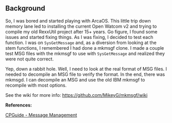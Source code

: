 ## Background
  
So, I was bored and started playing with ArcaOS. This little trip down memory lane led to installing the current Open Watcom v2 and trying to compile my old RexxUtil project after 15+ years. Go figure, I found some issues and started fixing things. As I was fixing, I decided to test each function. I was on `SysGetMessage` and, as a diversion from looking at the stem functions, I remembered I had done a mkmsgf clone. I made a couple test MSG files with the mkmsgf to use with `SysGetMessage` and realized they were not quite correct. 
  
Yep, down a rabbit hole. Well, I need to look at the real format of MSG files. I needed to decompile an MSG file to verify the format. In the end, there was mkmsgd. I can decompile an MSG and use the old IBM mkmsgf to recompile with most options. 
  
See the wiki for more info: https://github.com/MikeyG/mkmsgf/wiki
   
  
**References:**  

[CPGuide - Message Management](http://www.edm2.com/index.php/CPGuide_-_Message_Management) 
